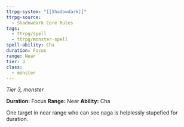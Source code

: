 ```yaml
---
ttrpg-system: "[[Shadowdark]]"
ttrpg-source:
  - Shadowdark Core Rules
tags:
  - ttrpg/spell
  - ttrpg/monster-spell
spell-ability: Cha
duration: Focus
range: Near
tier: 3
class:
  - monster
---
```

*Tier 3, monster*

**Duration:** Focus
**Range:** Near
**Ability:** Cha

One target in near range who can see naga is helplessly stupefied for duration. 
